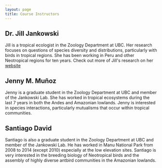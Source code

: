 ```yaml
---
layout: page
title: Course Instructors
---
```


## Dr. Jill Jankowski

Jill  is a tropical ecologist in the Zoology Department at UBC. Her research focuses on questions of species diversity and distributions, particularly with birds in tropical regions. She has been working in Peru and other Neotropical regions for ten years. Check out more of Jill's research on her [website](http://www.zoology.ubc.ca/~jankowsk/)


## Jenny M. Muñoz

Jenny is a graduate student in the Zoology Department at UBC and member of the Jankowski Lab. She has worked in tropical ecosystems during the last 7 years in both the Andes and Amazonian lowlands. Jenny is interested in species interactions, particularly  mutualisms that occur within tropical communities.

## Santiago David

Santiago is also a graduate student in the Zoology Department at UBC and member of the Jankowski Lab. He has worked in Manu National Park from 2008 to 2014 (except 2010) especially at the low elevation sites. Santiago is very interested in the breeding biology of Neotropical birds and the assembly of highly diverse antbird communities in the Amazonian lowlands.
